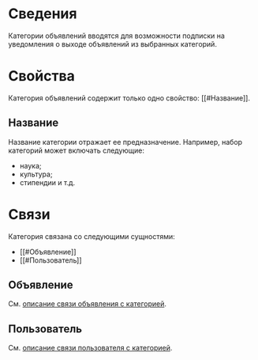 # Сведения
Категории объявлений вводятся для возможности подписки на уведомления о выходе объявлений из выбранных категорий.

# Свойства
Категория объявлений содержит только одно свойство: [[#Название]].

## Название
Название категории отражает ее предназначение. Например, набор категорий может включать следующие: 
- наука;
- культура;
- стипендии и т.д.

# Связи
Категория связана со следующими сущностями: 
- [[#Объявление]]
- [[#Пользователь]]

## Объявление
См. [описание связи объявления с категорией](Объявление.md#Категория).

## Пользователь 
См. [описание связи пользователя с категорией](Пользователь.md#Категория%20объявлений).